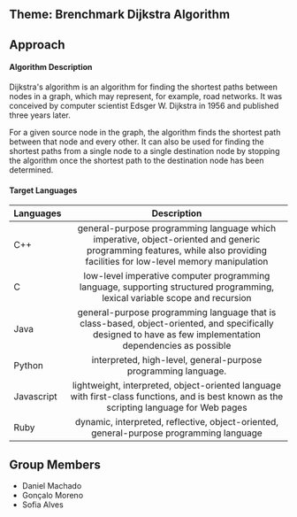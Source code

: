## Theme: Brenchmark Dijkstra Algorithm

## Approach

#### Algorithm Description
Dijkstra's algorithm  is an algorithm for finding the shortest paths between nodes in a graph, which may represent, for example, road networks. It was conceived by computer scientist Edsger W. Dijkstra in 1956 and published three years later.

For a given source node in the graph, the algorithm finds the shortest path between that node and every other. It can also be used for finding the shortest paths from a single node to a single destination node by stopping the algorithm once the shortest path to the destination node has been determined. 

#### Target Languages

| Languages     | Description     | 
| ------------- |:-------------:| 
| C++           | general-purpose programming language which imperative, object-oriented and generic programming features, while also providing facilities for low-level memory manipulation| 
| C             | low-level imperative computer programming language, supporting structured programming, lexical variable scope and recursion |  
| Java          | general-purpose programming language that is class-based, object-oriented, and specifically designed to have as few implementation dependencies as possible |    
| Python        | interpreted, high-level, general-purpose programming language.      |   
| Javascript    | lightweight, interpreted, object-oriented language with first-class functions, and is best known as the scripting language for Web pages |  
| Ruby          | dynamic, interpreted, reflective, object-oriented, general-purpose programming language      |   

## Group Members
* Daniel Machado
* Gonçalo Moreno
* Sofia Alves
